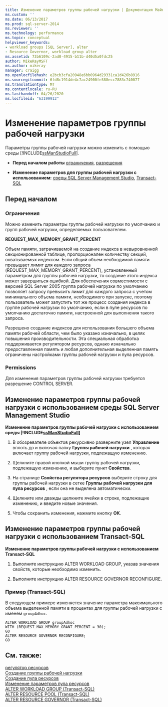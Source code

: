 ```yaml
---
title: Изменение параметров группы рабочей нагрузки | Документация Майкрософт
ms.custom: ''
ms.date: 06/13/2017
ms.prod: sql-server-2014
ms.reviewer: ''
ms.technology: performance
ms.topic: conceptual
helpviewer_keywords:
- workload groups [SQL Server], alter
- Resource Governor, workload group alter
ms.assetid: 73b6109c-2ad0-4915-b11b-d40d5a0fdc25
author: MikeRayMSFT
ms.author: mikeray
manager: craigg
ms.openlocfilehash: e2bcb3cfa20948e6bb0964d29331ca1d426b8916
ms.sourcegitcommit: 6fd8c1914de4c7ac24900fe388ecc7883c740077
ms.translationtype: MT
ms.contentlocale: ru-RU
ms.lasthandoff: 04/26/2020
ms.locfileid: "63199912"
---
```

# <a name="change-workload-group-settings"></a>Изменение параметров группы рабочей нагрузки
  Параметры группы рабочей нагрузки можно изменить с помощью среды [!INCLUDE[ssManStudioFull](../../includes/ssmanstudiofull-md.md)].  
  
-   **Перед началом работы**  [ограничения](#LimitationsRestrictions), [разрешения](#Permissions)  
  
-   **Изменение параметров для группы рабочей нагрузки с использованием:**  [среды SQL Server Management Studio](#ChgWGProp), [Transact-SQL](#ChgWGTSQL)  
  
## <a name="before-you-begin"></a>Перед началом  
  
###  <a name="limitations-and-restrictions"></a><a name="LimitationsRestrictions"></a> Ограничения  
 Можно изменить параметры группы рабочей нагрузки по умолчанию и групп рабочей нагрузки, определяемых пользователем.  
  
 **REQUEST_MAX_MEMORY_GRANT_PERCENT**  
  
 Объем памяти, затрачиваемой на создание индекса в невыровненной секционированной таблице, пропорционален количеству секций, охватываемых индексом. Если общий объем необходимой памяти превышает лимит для каждого запроса (REQUEST_MAX_MEMORY_GRANT_PERCENT), установленный параметром для группы рабочей нагрузки, то создание этого индекса может завершиться ошибкой. Для обеспечения совместимости с версией SQL Server 2005 группа рабочей нагрузки по умолчанию позволяет запросу превысить лимит для каждого запроса с учетом минимального объема памяти, необходимого при запуске, поэтому пользователь может запустить тот же процесс создания индекса в группе рабочей нагрузки по умолчанию, если в пуле ресурсов по умолчанию достаточно памяти, настроенной для выполнения такого запроса.  
  
 Разрешено создание индексов для использования большего объема памяти рабочей области, чем было указано изначально, в целях повышения производительности. Эта специальная обработка поддерживается регулятором ресурсов, однако изначально предоставленная память и любая дополнительная выделенная память ограничены настройками группы рабочей нагрузки и пула ресурсов.  
  
###  <a name="permissions"></a><a name="Permissions"></a> Permissions  
 Для изменения параметров группы рабочей нагрузки требуется разрешение CONTROL SERVER.  
  
##  <a name="change-workload-group-settings-using-sql-server-management-studio"></a><a name="ChgWGProp"></a> Изменение параметров группы рабочей нагрузки с использованием среды SQL Server Management Studio  
 **Изменение параметров группы рабочей нагрузки с использованием среды [!INCLUDE[ssManStudioFull](../../includes/ssmanstudiofull-md.md)]**  
  
1.  В обозревателе объектов рекурсивно разверните узел **Управление** вплоть до и включая папку **Группы рабочей нагрузки** , которая включает группу рабочей нагрузки, подлежащую изменению.  
  
2.  Щелкните правой кнопкой мыши группу рабочей нагрузки, подлежащую изменению, и выберите пункт **Свойства**.  
  
3.  На странице **Свойства регулятора ресурсов** выберите строку для группы рабочей нагрузки в сетке **Группы рабочей нагрузки для пула ресурсов** , если она не выделена автоматически.  
  
4.  Щелкните или дважды щелкните ячейки в строке, подлежащие изменению, и введите новые значения.  
  
5.  Чтобы сохранить изменения, нажмите кнопку **ОК**.  
  
##  <a name="change-workload-group-settings-using-transact-sql"></a><a name="ChgWGTSQL"></a> Изменение параметров группы рабочей нагрузки с использованием Transact-SQL  
 **Изменение параметров группы рабочей нагрузки с использованием Transact-SQL**  
  
1.  Выполните инструкцию ALTER WORKLOAD GROUP, указав значения свойств, которые необходимо изменить.  
  
2.  Выполните инструкцию ALTER RESOURCE GOVERNOR RECONFIGURE.  
  
### <a name="example-transact-sql"></a>Пример (Transact-SQL)  
 В следующем примере изменяется значение параметра максимального объема выделенной памяти в процентах для группы рабочей нагрузки с именем `groupAdhoc`.  
  
```  
ALTER WORKLOAD GROUP groupAdhoc  
WITH (REQUEST_MAX_MEMORY_GRANT_PERCENT = 30);  
GO  
ALTER RESOURCE GOVERNOR RECONFIGURE;  
GO  
```  
  
## <a name="see-also"></a>См. также:  
 [регулятор ресурсов](resource-governor.md)   
 [Создание группы рабочей нагрузки](create-a-workload-group.md)   
 [Создание пула ресурсов](create-a-resource-pool.md)   
 [Изменение параметров пула ресурсов](change-resource-pool-settings.md)   
 [ALTER WORKLOAD GROUP (Transact-SQL)](/sql/t-sql/statements/alter-workload-group-transact-sql)   
 [ALTER RESOURCE POOL (Transact-SQL)](/sql/t-sql/statements/alter-resource-pool-transact-sql)   
 [ALTER RESOURCE GOVERNOR (Transact-SQL)](/sql/t-sql/statements/alter-resource-governor-transact-sql)  
  
  
